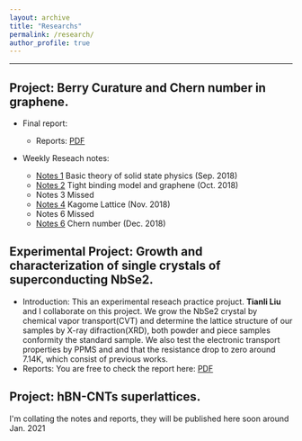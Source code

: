 ```yaml
---
layout: archive
title: "Researchs"
permalink: /research/
author_profile: true
---
```

***


## Project: **Berry Curature and Chern number in graphene**.
* Final report:
  * Reports: [PDF](../files/Note_of_Graphene/final_report.pdf)

* Weekly Reseach notes:
    * [Notes 1](../files/Note_of_Graphene/001.pdf) Basic theory of solid state physics (Sep. 2018)
    * [Notes 2](../files/Note_of_Graphene/002.pdf) Tight binding model and graphene (Oct. 2018)
    * Notes 3 Missed
    * [Notes 4](../files/Note_of_Graphene/004.pdf) Kagome Lattice (Nov. 2018)
    * Notes 6 Missed
    * [Notes 6](../files/Note_of_Graphene/006.pdf) Chern number (Dec. 2018)


## Experimental Project: **Growth and characterization of single crystals of superconducting NbSe2**.
* Introduction: 
This an experimental reseach practice projuct. **Tianli Liu** and I collaborate on this project. We grow the
NbSe2 crystal by chemical vapor transport(CVT) and determine the lattice structure of our samples
by X-ray difraction(XRD), both powder and piece samples conformity the standard sample. We also
test the electronic transport properties by PPMS and and that the resistance drop to zero around
7.14K, which consist of previous works.
* Reports:
You are free to check the report here: [PDF](../files/ExpSC_GengpuLi.pdf)


## Project: **hBN-CNTs superlattices**.
I'm collating the notes and reports, they will be published here soon around Jan. 2021
